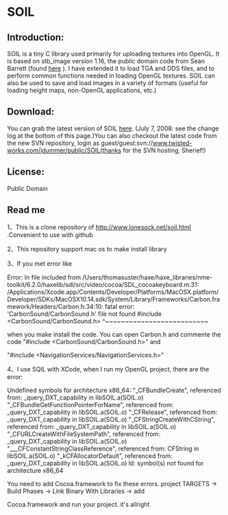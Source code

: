# SOIL

## Introduction:

 SOIL is a tiny C library used primarily for uploading textures into OpenGL. It is based on stb_image version 1.16, the public domain code from Sean Barrett (found [here](https://github.com/nothings/stb) ). I have extended it to load TGA and DDS files, and to perform common functions needed in loading OpenGL textures. SOIL can also be used to save and load images in a variety of formats (useful for loading height maps, non-OpenGL applications, etc.)

## Download: 

 You can grab the latest version of SOIL [here](http://www.lonesock.net/soil.html). (July 7, 2008: see the change log at the bottom of this page.)You can also checkout the latest code from the new SVN repository, login as guest/guest:svn://www.twisted-works.com/jdummer/public/SOIL(thanks for the SVN hosting, Sherief!) 

## License: 
 Public Domain 
 
 ## Read me
 1、This is a clone repository of http://www.lonesock.net/soil.html  .Convenient to use with github
 
 2、This repository support mac os to make install library

 3、If you met error like 
 
 Error: In file included from /Users/thomasuster/haxe/haxe_libraries/nme-toolkit/6.2.0/haxelib/sdl/src/video/cocoa/SDL_cocoakeyboard.m:31:
/Applications/Xcode.app/Contents/Developer/Platforms/MacOSX.platform/Developer/SDKs/MacOSX10.14.sdk/System/Library/Frameworks/Carbon.framework/Headers/Carbon.h:34:10: fatal error: 'CarbonSound/CarbonSound.h' file not found
#include <CarbonSound/CarbonSound.h>
         ^~~~~~~~~~~~~~~~~~~~~~~~~~~
         
   when you make install the code. You can open Carbon.h and commente the code "#include <CarbonSound/CarbonSound.h>" and 
   
   "#include <NavigationServices/NavigationServices.h>" 
   
   4、I use SQIL with XCode, when I run my OpenGL project, there are the error:
   
   Undefined symbols for architecture x86_64:
  "_CFBundleCreate", referenced from:
      _query_DXT_capability in libSOIL.a(SOIL.o)
  "_CFBundleGetFunctionPointerForName", referenced from:
      _query_DXT_capability in libSOIL.a(SOIL.o)
  "_CFRelease", referenced from:
      _query_DXT_capability in libSOIL.a(SOIL.o)
  "_CFStringCreateWithCString", referenced from:
      _query_DXT_capability in libSOIL.a(SOIL.o)
  "_CFURLCreateWithFileSystemPath", referenced from:
      _query_DXT_capability in libSOIL.a(SOIL.o)
  "___CFConstantStringClassReference", referenced from:
      CFString in libSOIL.a(SOIL.o)
  "_kCFAllocatorDefault", referenced from:
      _query_DXT_capability in libSOIL.a(SOIL.o)
ld: symbol(s) not found for architecture x86_64

 You need to add Cocoa.framework to fix these errors. project TARGETS -> Build Phases -> Link Binary With Libraries -> add 
 
 Cocoa.framework and run your project. it's allright

   
   

